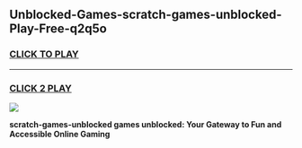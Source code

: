 
## Unblocked-Games-scratch-games-unblocked-Play-Free-q2q5o
<h3>
<a href="https://clearcache.space/e2bc6b?title=scratch-games-unblocked&ref=21A">CLICK TO PLAY</a></h3>
<hr>

<h3>
<a href="https://clearcache.space/e2bc6b?title=scratch-games-unblocked&ref=21A">CLICK 2 PLAY</a>
  
</h3>

<a href="https://clearcache.space/e2bc6b?title=scratch-games-unblocked&ref=21A"><img src="https://clearcache.store/games.png"></a>


**scratch-games-unblocked games unblocked: Your Gateway to Fun and Accessible Online Gaming**
